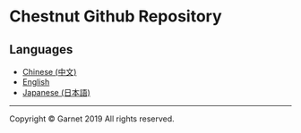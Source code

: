 # Chestnut Github Repository

## Languages

- [Chinese (中文)](https://github.com/Garnet3106/chestnut/tree/develop/docs/zh/summary.md)
- [English](https://github.com/Garnet3106/chestnut/tree/develop/docs/en/summary.md)
- [Japanese (日本語)](https://github.com/Garnet3106/chestnut/tree/develop/docs/ja/summary.md)

---

Copyright © Garnet 2019 All rights reserved.
